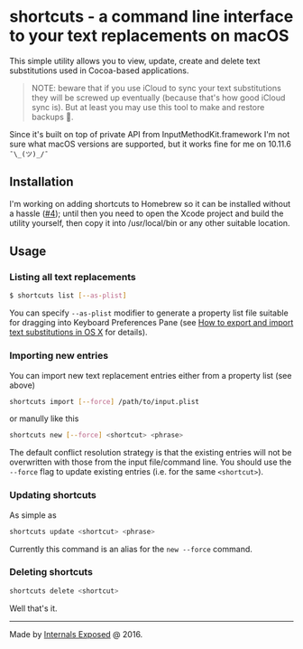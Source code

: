 # shortcuts - a command line interface to your text replacements on macOS

This simple utility allows you to view, update, create and delete text substitutions used in Cocoa-based applications.

> NOTE: beware that if you use iCloud to sync your text substitutions they will be screwed up eventually (because that's how good iCloud sync is). But at least you may use this tool to make and restore backups 🎉.

Since it's built on top of private API from InputMethodKit.framework I'm not sure what macOS versions are supported, but it works fine for me on 10.11.6 `¯\_(ツ)_/¯` 


## Installation

I'm working on adding shortcuts to Homebrew so it can be installed without a hassle ([#4](https://github.com/rodionovd/shortcuts/issues/4)); until then you need to open the Xcode project and build the utility yourself, then copy it into /usr/local/bin or any other suitable location.

## Usage

### Listing all text replacements

```bash
$ shortcuts list [--as-plist]
```

You can specify `--as-plist` modifier to generate a property list file suitable for dragging into Keyboard Preferences Pane (see [How to export and import text substitutions in OS X](https://support.apple.com/en-au/HT204006) for details). 

### Importing new entries 

You can import new text replacement entries either from a property list (see above)

```bash
shortcuts import [--force] /path/to/input.plist
```

or manully like this


```bash
shortcuts new [--force] <shortcut> <phrase>
```

The default conflict resolution strategy is that the existing entries will not be overwritten with those from the input file/command line. You should use the `--force` flag to update existing entries (i.e. for the same `<shortcut>`).


### Updating shortcuts

As simple as

```bash
shortcuts update <shortcut> <phrase>
```

Currently this command is an alias for the `new --force` command.

### Deleting shortcuts

```bash
shortcuts delete <shortcut>
```

Well that's it.

------

Made by [Internals Exposed](http://internals.exposed) @ 2016.
